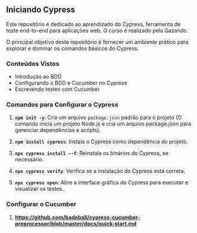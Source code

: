 ## Iniciando Cypress

Este repositório é dedicado ao aprendizado do Cypress, ferramenta de teste end-to-end para aplicações web. O curso é realizado pela Qazando.

O principal objetivo deste repositório é fornecer um ambiente prático para explorar e dominar os comandos básicos do Cypress.

### Conteúdos Vistos

- Introdução ao BDD
- Configurando o BDD e Cucumber no Cypress
- Escrevendo testes com Cucumber

### Comandos para Configurar o Cypress

1. **`npm init -y`**: Cria um arquivo `package.json` padrão para o projeto (O comando inicia um projeto Node.js e cria um arquivo package.json para gerenciar dependências e scripts).

2. **`npm install cypress`**: Instala o Cypress como dependência do projeto.

3. **`npx cypress install --f`**: Reinstala os binários do Cypress, se necessário.

4. **`npx cypress verify`**: Verifica se a instalação do Cypress está correta.

5. **`npx cypress open`**: Abre a interface gráfica do Cypress para executar e visualizar os testes.

### Configurar o Cucumber
1. **https://github.com/badeball/cypress-cucumber-preprocessor/blob/master/docs/quick-start.md**

